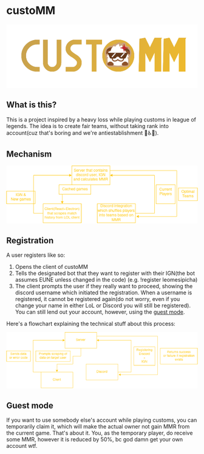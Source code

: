 # custoMM
<p align="center">
<img src="images/logo.png"/>
</p>  

  
## What is this?
This is a project inspired by a heavy loss while playing customs in league of legends. The idea is to create fair teams, without taking rank into account(cuz that's boring and we're antiestablishment 🗿♿🥶).


## Mechanism
  
![Mechanism](images/Mechanism.png)

## Registration
A user registers like so:
  1. Opens the client of custoMM
  2. Tells the designated bot that they want to register with their IGN(the bot assumes EUNE unless changed in the code) (e.g. !register leomesipicha)
  3. The client prompts the user if they really want to proceed, showing the discord username which initiated the registration. When a username is registered, it cannot be registered again(do not worry, even if you change your name in either LoL or Discord you will still be registered). You can still lend out your account, however, using the [guest mode](#guest-mode).
   
Here's a flowchart explaining the technical stuff about this process:  
  
![Registration](images/Registration.png)

## Guest mode
If you want to use somebody else's account while playing customs, you can temporarily claim it, which will make the actual owner not gain MMR from the current game. That's about it. You, as the temporary player, do receive some MMR, however it is reduced by 50%, bc god damn get your own account wtf.


